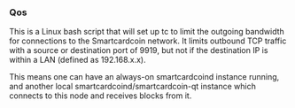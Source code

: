 ### Qos ###

This is a Linux bash script that will set up tc to limit the outgoing bandwidth for connections to the Smartcardcoin network. It limits outbound TCP traffic with a source or destination port of 9919, but not if the destination IP is within a LAN (defined as 192.168.x.x).

This means one can have an always-on smartcardcoind instance running, and another local smartcardcoind/smartcardcoin-qt instance which connects to this node and receives blocks from it.
